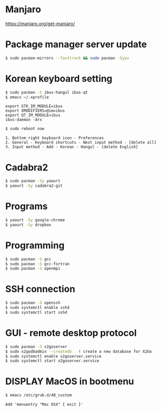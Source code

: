 # Manjaro
<a href="https://manjaro.org/get-manjaro/" target="_blank"> https://manjaro.org/get-manjaro/ </a>

# Package manager server update
```sh
$ sudo pacman-mirrors --fasttrack && sudo pacman -Syyu
```

# Korean keyboard setting
```sh
$ sudo pacman -S ibus-hangul ibus-qt
$ emacs ~/.xprofile
```
```
export GTK_IM_MODULE=ibus
export XMODIFIERS=@im=ibus
export QT_IM_MODULE=ibus
ibus-daemon -drx
```
```sh
$ sudo reboot now
```
```
1. Bottom right keyboard icon - Preferences
2. General - Keyboard shortcuts - Next input method - [delete all]
3. Input method - Add - Korean - Hangul - [delete English]
```

# Cadabra2
```sh
$ sudo pacman -Sy yaourt
$ yaourt -Sy cadabra2-git
```

# Programs
```sh
$ yaourt -Sy google-chrome
$ yaourt -Sy dropbox
```

# Programming
```sh
$ sudo pacman -S gcc
$ sudo pacman -S gcc-fortran
$ sudo pacman -S openmpi
```

# SSH connection
```sh
$ sudo pacman -S openssh
$ sudo systemctl enable sshd
$ sudo systemctl start sshd
```

# GUI - remote desktop protocol
```sh
$ sudo pacman -S x2goserver
$ sudo x2godbadmin --createdb   ! create a new database for X2Go
$ sudo systemctl enable x2goserver.service
$ sudo systemctl start x2goserver.service
```

# DISPLAY MacOS in bootmenu
```sh
$ emacs /etc/grub.d/40_custom
```
```
Add 'menuentry "Mac OSX" { exit }'
```
 

